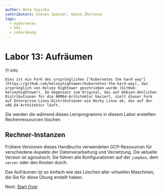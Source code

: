 ```yaml
---
author: Wale Soyinka
contributors: Steven Spencer, Ganna Zhyrnova
tags:
  - kubernetes
  - k8s
  - Laborübung
---
```


# Labor 13: Aufräumen

!!! info

    Dies ist ein Fork des ursprünglichen ["Kubernetes the hard way"](https://github.com/kelseyhightower/kubernetes-the-hard-way), das ursprünglich von Kelsey Hightower geschrieben wurde (GitHub: kelseyhightower). Im Gegensatz zum Original, das auf Debian-ähnlichen Distributionen für die ARM64-Architektur basiert, zielt dieser Fork auf Enterprise-Linux-Distributionen wie Rocky Linux ab, das auf der x86_64-Architektur läuft.

Sie werden die während dieses Lernprogramms in diesem Labor erstellten Rechenressourcen löschen.

## Rechner-Instanzen

Frühere Versionen dieses Handbuchs verwendeten GCP-Ressourcen für verschiedene Aspekte der Datenverarbeitung und Vernetzung. Die aktuelle Version ist agnostisch; Sie führen alle Konfigurationen auf der `jumpbox`, dem `server` oder den Knoten durch.

Das Aufräumen ist so einfach wie das Löschen aller virtuellen Maschinen, die Sie für diese Übung erstellt haben.

Next: [Start Over](lab0-README.md)
